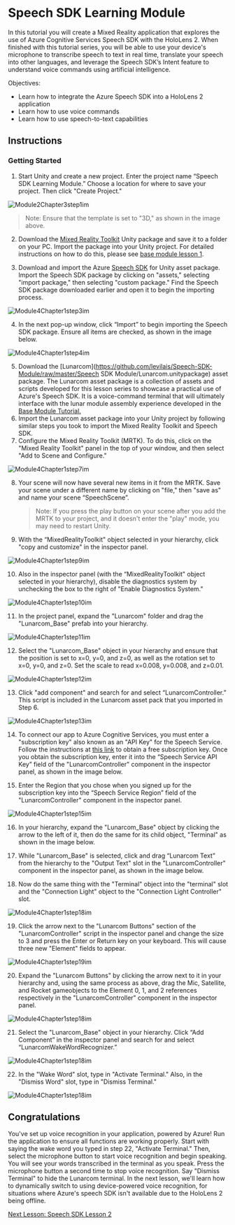 # Speech SDK Learning Module

In this tutorial you will create a Mixed Reality application that explores the use of Azure Cognitive Services Speech SDK with the HoloLens 2. When finished with this tutorial series, you will be able to use your device's microphone to transcribe speech to text in real time, translate your speech into other languages, and leverage the Speech SDK’s Intent feature to understand voice commands using artificial intelligence.

Objectives:

- Learn how to integrate the Azure Speech SDK into a HoloLens 2 application
- Learn how to use voice commands
- Learn how to use speech-to-text capabilities

## Instructions

### Getting Started

1. Start Unity and create a new project. Enter the project name “Speech SDK Learning Module.” Choose a location for where to save your project. Then click "Create Project."

![Module2Chapter3step1im](images/module4chapter1step1im.PNG)

> Note: Ensure that the template is set to "3D," as shown in the image above.

2. Download the [Mixed Reality Toolkit](https://github.com/microsoft/MixedRealityToolkit-Unity/releases/download/v2.0.0-RC2/Microsoft.MixedReality.Toolkit.Unity.Foundation-v2.0.0-RC2.unitypackage) Unity package and save it to a folder on your PC. Import the package into your Unity project. For detailed instructions on how to do this, please see [base module lesson 1](mrlearning-base-ch1.md). 

3. Download and import the Azure [Speech SDK](https://aka.ms/csspeech/unitypackage) for Unity asset package. Import the Speech SDK package by clicking on "assets," selecting "import package," then selecting "custom package." Find the Speech SDK package downloaded earlier and open it to begin the importing process. 

![Module4Chapter1step3im](images/module4chapter1step3im.PNG)

4. In the next pop-up window, click “Import” to begin importing the Speech SDK package. Ensure all items are checked, as shown in the image below.

![Module4Chapter1step4im](images/module4chapter1step4im.PNG)


5. Download the [Lunarcom](https://github.com/levilais/Speech-SDK-Module/raw/master/Speech SDK Module/Lunarcom.unitypackage) asset package. The Lunarcom asset package is a collection of assets and scripts developed for this lesson series to showcase a practical use of Azure's Speech SDK. It is a voice-command terminal that will ultimately interface with the lunar module assembly experience developed in the [Base Module Tutorial.](mrlearning-base-ch6)
6. Import the Lunarcom asset package into your Unity project by following similar steps you took to import the Mixed Reality Toolkit and Speech SDK.
7. Configure the Mixed Reality Toolkit (MRTK). To do this, click on the "Mixed Reality Toolkit" panel in the top of your window, and then select "Add to Scene and Configure."

![Module4Chapter1step7im](images/module4chapter1step7im.PNG)

8. Your scene will now have several new items in it from the MRTK. Save your scene under a different name by clicking on "file," then "save as" and name your scene “SpeechScene”. 

   > Note: If you press the play button on your scene after you add the MRTK to your project, and it doesn't enter the "play" mode, you may need to restart Unity. 

9. With the “MixedRealityToolkit" object selected in your hierarchy, click "copy and customize" in the inspector panel.

![Module4Chapter1step9im](images/module4chapter1step9im.PNG)

10. Also in the inspector panel (with the “MixedRealityToolkit" object selected in your hierarchy), disable the diagnostics system by unchecking the box to the right of "Enable Diagnostics System."

![Module4Chapter1step10im](images/module4chapter1step10im.PNG)

11. In the project panel, expand the "Lunarcom" folder and drag the "Lunarcom_Base" prefab into your hierarchy.

![Module4Chapter1step11im](images/module4chapter1step11im.PNG)

12. Select the "Lunarcom_Base" object in your hierarchy and ensure that the position is set to x=0, y=0, and z=0, as well as the rotation set to x=0, y=0, and z=0. Set the scale to read x=0.008, y=0.008, and z=0.01.

![Module4Chapter1step12im](images/module4chapter1step12im.PNG)

13. Click "add component" and search for and select “LunarcomController.” This script is included in the Lunarcom asset pack that you imported in Step 6.

![Module4Chapter1step13im](images/module4chapter1step13im.PNG)

14. To connect our app to Azure Cognitive Services, you must enter a "subscription key" also known as an "API Key" for the Speech Service. Follow the instructions at [this link](https://docs.microsoft.com/en-us/azure/cognitive-services/speech-service/get-started) to obtain a free subscription key. Once you obtain the subscription key, enter it into the “Speech Service API Key” field of the "LunarcomController" component in the inspector panel, as shown in the image below.

15. Enter the Region that you chose when you signed up for the subscription key into the “Speech Service Region” field of the "LunarcomController" component in the inspector panel.

![Module4Chapter1step15im](images/module4chapter1step15im.PNG)

16. In your hierarchy, expand the "Lunarcom_Base" object by clicking the arrow to the left of it, then do the same for its child object, "Terminal" as shown in the image below.

17. While "Lunarcom_Base" is selected, click and drag “Lunarcom Text” from the hierarchy to the "Output Text" slot in the "LunarcomController" component in the inspector panel, as shown in the image below.
18. Now do the same thing with the "Terminal" object into the "terminal" slot and the "Connection Light" object to the "Connection Light Controller" slot.

![Module4Chapter1step18im](images/module4chapter1step18im.PNG)

19. Click the arrow next to the "Lunarcom Buttons" section of the "LunarcomController" script in the inspector panel and change the size to 3 and press the Enter or Return key on your keyboard. This will cause three new "Element" fields to appear.

![Module4Chapter1step19im](images/module4chapter1step19im.PNG)

20. Expand the "Lunarcom Buttons" by clicking the arrow next to it in your hierarchy and, using the same process as above, drag the Mic, Satellite, and Rocket gameobjects to the Element 0, 1, and 2 references respectively in the "LunarcomController" component in the inspector panel. 

![Module4Chapter1step18im](images/module4chapter1step20im.PNG)

21. Select the "Lunarcom_Base" object in your hierarchy. Click “Add Component” in the inspector panel and search for and select “LunarcomWakeWordRecognizer.”

![Module4Chapter1step18im](images/module4chapter1step21im.PNG)

22. In the "Wake Word" slot, type in "Activate Terminal." Also, in the "Dismiss Word" slot, type in "Dismiss Terminal."

![Module4Chapter1step18im](images/module4chapter1step22im.PNG)

## Congratulations

You've set up voice recognition in your application, powered by Azure! Run the application to ensure all functions are working properly. Start with saying the wake word you typed in step 22, "Activate Terminal." Then, select the microphone button to start voice recognition and begin speaking. You will see your words transcribed in the terminal as you speak. Press the microphone button a second time to stop voice recognition. Say "Dismiss Terminal" to hide the Lunarcom terminal. In the next lesson, we'll learn how to dynamically switch to using device-powered voice recognition, for situations where Azure's speech SDK isn't available due to the HoloLens 2 being offline.

[Next Lesson: Speech SDK Lesson 2](mrlearning-speechSDK-ch2.md)

